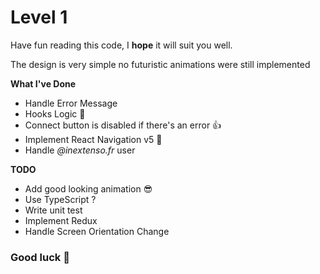 # Level 1  

Have fun reading this code, I **hope** it will suit you well.

The design is very simple no futuristic animations were still implemented 

**What I've Done**
+ Handle Error Message
+ Hooks Logic 💪 
+ Connect button is disabled if there's an error 👍 
+ Implement React Navigation v5 🥳
+ Handle *@inextenso.fr* user
  
**TODO**
+ Add good looking  animation 😎 
+ Use TypeScript ? 
+ Write unit test
+ Implement Redux
+ Handle Screen Orientation Change
### Good luck 👋 